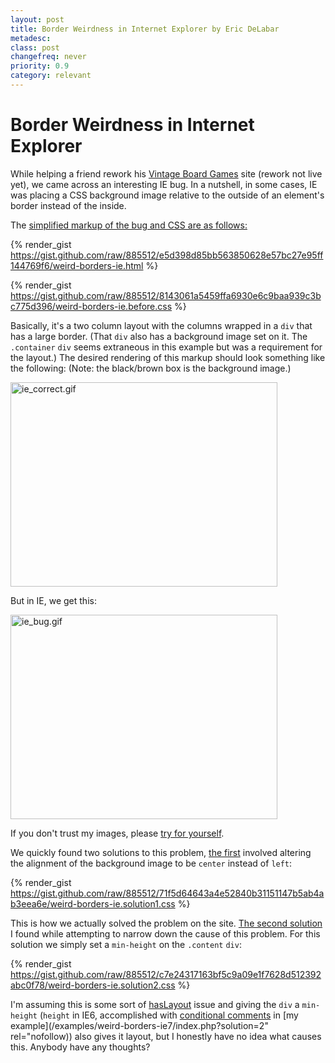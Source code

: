 ```yaml
---
layout: post
title: Border Weirdness in Internet Explorer by Eric DeLabar
metadesc: 
class: post
changefreq: never
priority: 0.9
category: relevant
---
```

# Border Weirdness in Internet Explorer

While helping a friend rework his [Vintage Board Games](http://www.vintageboardgames.net/) site (rework not live yet), 
we came across an interesting IE bug.  In a nutshell, in some cases, IE was placing a CSS background image relative to the outside 
of an element's border instead of the inside.

The [simplified markup of the bug and CSS are as follows:](/examples/weird-borders-ie7/)

{% render_gist https://gist.github.com/raw/885512/e5d398d85bb563850628e57bc27e95ff144769f6/weird-borders-ie.html %}

{% render_gist https://gist.github.com/raw/885512/8143061a5459ffa6930e6c9baa939c3bc775d396/weird-borders-ie.before.css %}

Basically, it's a two column layout with the columns wrapped in a `div` that has a large border.  (That 
`div` also has a background image set on it.  The `.container` `div` seems extraneous in this example but was a 
requirement for the layout.)  The desired rendering of this markup should look something like the following: 
(Note: the black/brown box is the background image.)

<img src="images/ie-correct.gif" alt="ie_correct.gif" border="0" width="427" height="327" style="float: none;">

But in IE, we get this:

<img src="images/ie-bug.gif" alt="ie_bug.gif" border="0" width="427" height="327" style="float: none;">

If you don't trust my images, please [try for yourself](/examples/weird-borders-ie7/index.php).

We quickly found two solutions to this problem, [the first](/examples/weird-borders-ie7/index.php?solution=1) 
involved altering the alignment of the background image to be `center` instead of 
`left`:

{% render_gist https://gist.github.com/raw/885512/71f5d64643a4e52840b31151147b5ab4ab3eea6e/weird-borders-ie.solution1.css %}

This is how we actually solved the problem on the site. 
[The second solution](/examples/weird-borders-ie7/index.php?solution=2) I found while attempting to 
narrow down the cause of this problem.  For this solution we simply set a `min-height` on the 
`.content` `div`:

{% render_gist https://gist.github.com/raw/885512/c7e24317163bf5c9a09e1f7628d512392abc0f78/weird-borders-ie.solution2.css %}

I'm assuming this is some sort of [hasLayout](http://www.satzansatz.de/cssd/onhavinglayout.html) issue and giving 
the `div` a `min-height` (`height` in IE6, accomplished with [conditional comments](http://www.quirksmode.org/css/condcom.html) 
in [my example](/examples/weird-borders-ie7/index.php?solution=2" rel="nofollow)) also gives it layout, but I honestly 
have no idea what causes this.  Anybody have any thoughts?
